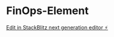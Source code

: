 # FinOps-Element

[Edit in StackBlitz next generation editor ⚡️](https://stackblitz.com/~/github.com/nuno123/FinOps-Element)